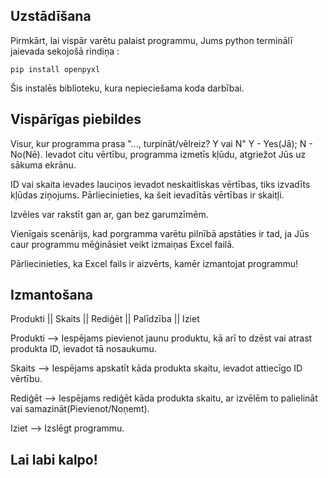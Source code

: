 ## Uzstādīšana

Pirmkārt, lai vispār varētu palaist programmu, Jums python terminālī jaievada sekojošā rindiņa :

    pip install openpyxl
Šis instalēs biblioteku, kura nepieciešama koda darbībai. 

  
## Vispārīgas piebildes

Visur, kur programma prasa "..., turpināt/vēlreiz? Y vai N" 
Y - Yes(Jā); N - No(Nē). Ievadot citu vērtību, programma izmetīs  kļūdu, atgriežot Jūs uz sākuma ekrānu.

ID vai skaita ievades lauciņos ievadot neskaitliskas vērtības, tiks izvadīts kļūdas ziņojums. Pārliecinieties, ka šeit ievadītās vērtības ir skaitļi.

Izvēles var rakstīt gan ar, gan bez garumzīmēm. 

Vienīgais scenārijs, kad porgramma varētu pilnībā apstāties ir tad, ja Jūs caur programmu mēģināsiet veikt izmaiņas Excel failā.

Pārliecinieties, ka Excel fails ir aizvērts, kamēr izmantojat programmu!

## Izmantošana

Produkti || Skaits || Rediģēt || Palīdzība || Iziet

Produkti --> Iespējams pievienot jaunu produktu, kā arī to dzēst vai atrast produkta ID, ievadot tā nosaukumu.

Skaits --> Iespējams apskatīt kāda produkta skaitu, ievadot attiecīgo ID vērtību.

Rediģēt --> Iespējams rediģēt kāda produkta skaitu, ar izvēlēm to palielināt vai samazināt(Pievienot/Noņemt). 

Iziet --> Izslēgt programmu.

## Lai labi kalpo!